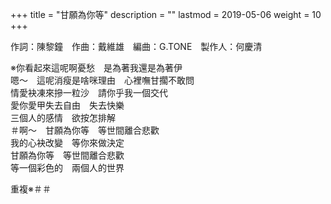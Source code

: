 +++
title = "甘願為你等"
description = ""
lastmod = 2019-05-06
weight = 10
+++

作詞：陳黎鐘　作曲：戴維雄　編曲：G.TONE　製作人：何慶清

※你看起來這呢啊憂愁　是為著我還是為著伊  
嗯～　這呢消瘦是啥咪理由　心裡嘸甘擱不敢問  
情愛袂凍來摻一粒沙　請你乎我一個交代  
愛你愛甲失去自由　失去快樂  
三個人的感情　欲按怎排解  
＃啊～　甘願為你等　等世間離合悲歡  
我的心袂改變　等你來做決定  
甘願為你等　等世間離合悲歡  
等一個彩色的　兩個人的世界  

重複※＃＃
